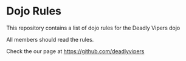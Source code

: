 Dojo Rules
==========

This repository contains a list of dojo rules for the Deadly Vipers dojo

All members should read the rules.

Check the our page at https://github.com/deadlyvipers
